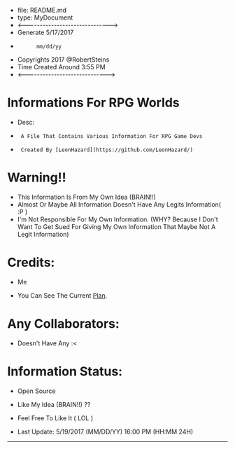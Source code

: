 - file: README.md
- type: MyDocument
- <------------------------------>
-  Generate 5/17/2017
-           mm/dd/yy
-  Copyrights 2017 @RobertSteins
-  Time Created Around 3:55 PM
- <----------------------------->

# Informations For RPG Worlds
- Desc:
-      A File That Contains Various Information For RPG Game Devs
-      Created By [LeonHazard](https://github.com/LeonHazard/)


# Warning!! 
- This Information Is From My Own Idea (BRAIN!!)
- Almost Or Maybe All Information Doesn't Have Any Legits Information( :P )
- I'm Not Responsible For My Own Information. (WHY? Because I Don't Want To Get Sued For Giving My Own Information That Maybe Not A Legit Information)


# Credits:
-  Me

- You Can See The Current [Plan](/dd/plan).


# Any Collaborators: 
-  Doesn't Have Any :<

# Information Status:
- Open Source


- Like My Idea (BRAIN!!) ??
-  Feel Free To Like It ( LOL )


- Last Update: 5/19/2017 (MM/DD/YY) 16:00 PM (HH:MM 24H)
----
